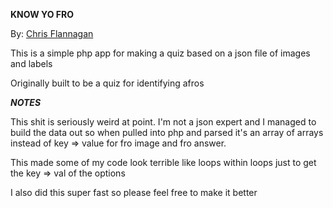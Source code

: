 **KNOW YO FRO**

By: [Chris Flannagan](https://whoischris.com)

This is a simple php app for making a quiz based on a json file of images and labels

Originally built to be a quiz for identifying afros

**_NOTES_**

This shit is seriously weird at point.  I'm not a json expert and I managed
to build the data out so when pulled into php and parsed it's an array of arrays
instead of key => value for fro image and fro answer.

This made some of my code look terrible like loops within loops just to get the
key => val of the options

I also did this super fast so please feel free to make it better